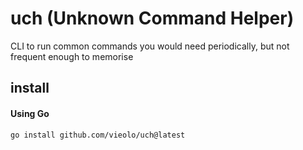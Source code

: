 # uch (Unknown Command Helper)
CLI to run common commands you would need periodically, but not frequent enough to memorise

## install

#### Using Go
```bash
go install github.com/vieolo/uch@latest
```
